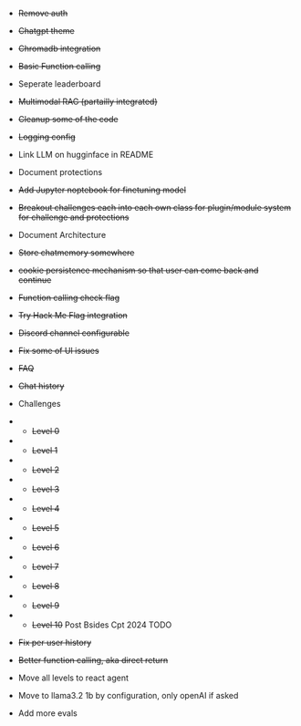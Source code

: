 * ~~Remove auth~~
* ~~Chatgpt theme~~
* ~~Chromadb integration~~
* ~~Basic Function calling~~
* Seperate leaderboard
* ~~Multimodal RAG (partailly integrated)~~
* ~~Cleanup some of the code~~
* ~~Logging config~~
* Link LLM on hugginface in README
* Document protections
* ~~Add Jupyter noptebook for finetuning model~~
* ~~Breakout challenges each into each own class for plugin/module system for challenge and protections~~
* Document Architecture
* ~~Store chatmemory somewhere~~
* ~~cookie persistence mechanism so that user can come back and continue~~
* ~~Function calling check flag~~
* ~~Try Hack Me Flag integration~~
* ~~Discord channel configurable~~
* ~~Fix some of UI issues~~
* ~~FAQ~~
* ~~Chat history~~

* Challenges
* * ~~Level 0~~
* * ~~Level 1~~
* * ~~Level 2~~
* * ~~Level 3~~
* * ~~Level 4~~
* * ~~Level 5~~
* * ~~Level 6~~
* * ~~Level 7~~
* * ~~Level 8~~
* * ~~Level 9~~
* * ~~Level 10~~
Post Bsides Cpt 2024 TODO
* ~~Fix per user history~~
* ~~Better function calling, aka direct return~~
* Move all levels to react agent
* Move to llama3.2 1b by configuration, only openAI if asked
* Add more evals
